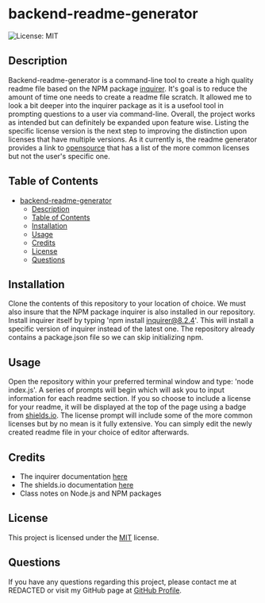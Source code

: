 # backend-readme-generator

![License: MIT](https://img.shields.io/badge/License-MIT-brightgreen.svg)

## Description
Backend-readme-generator is a command-line tool to create a high quality readme file based on the NPM package [inquirer](https://www.npmjs.com/package/inquirer). It's goal is to reduce the amount of time one needs to create a readme file scratch. It allowed me to look a bit deeper into the inquirer package as it is a usefool tool in prompting questions to a user via command-line. Overall, the project works as intended but can definitely be expanded upon feature wise. Listing the specific license version is the next step to improving the distinction upon licenses that have multiple versions. As it currently is, the readme generator provides a link to [opensource](https://opensource.org/licenses/) that has a list of the more common licenses but not the user's specific one.

## Table of Contents
- [backend-readme-generator](#backend-readme-generator)
  - [Description](#description)
  - [Table of Contents](#table-of-contents)
  - [Installation](#installation)
  - [Usage](#usage)
  - [Credits](#credits)
  - [License](#license)
  - [Questions](#questions)

## Installation
Clone the contents of this repository to your location of choice. We must also insure that the NPM package inquirer is also installed in our repository. Install inquirer itself by typing 'npm install inquirer@8.2.4'. This will install a specific version of inquirer instead of the latest one. The repository already contains a package.json file so we can skip initializing npm.


## Usage
Open the repository within your preferred terminal window and type: 'node index.js'. A series of prompts will begin which will ask you to input information for each readme section. If you so choose to include a license for your readme, it will be displayed at the top of the page using a badge from [shields.io](https://shields.io/). The license prompt will include some of the more common licenses but by no mean is it fully extensive. You can simply edit the newly created readme file in your choice of editor afterwards.

<!-- insert video demo here -->

## Credits
- The inquirer documentation [here](https://www.npmjs.com/package/inquirer)
- The shields.io documentation [here](https://shields.io/)
- Class notes on Node.js and NPM packages

## License
This project is licensed under the [MIT](https://opensource.org/licenses) license.

## Questions
If you have any questions regarding this project, please contact me at REDACTED or visit my GitHub page at [GitHub Profile](https://github.com/Exo-MDR-CD2000).